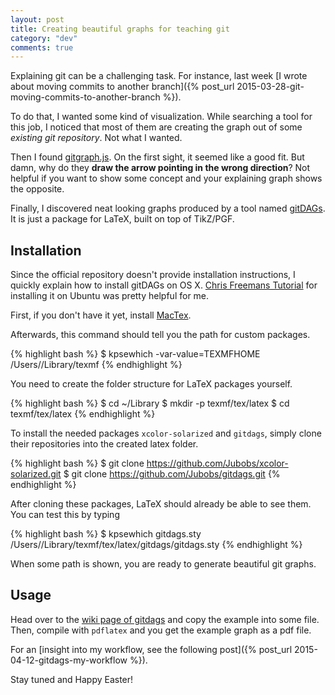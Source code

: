 ```yaml
---
layout: post
title: Creating beautiful graphs for teaching git
category: "dev"
comments: true
---
```


Explaining git can be a challenging task. For instance, last week [I wrote about moving commits to another branch]({% post_url 2015-03-28-git-moving-commits-to-another-branch %}).

To do that, I wanted some kind of visualization. While searching a tool for this job, I noticed that most of them are creating the graph out of some *existing git repository*. Not what I wanted.

Then I found [gitgraph.js](http://gitgraphjs.com/). On the first sight, it seemed like a good fit. But damn, why do they **draw the arrow pointing in the wrong direction**? Not helpful if you want to show some concept and your explaining graph shows the opposite.

Finally, I discovered neat looking graphs produced by a tool named [gitDAGs](https://github.com/Jubobs/gitdags/wiki). It is just a package for LaTeX, built on top of TikZ/PGF.

## Installation

Since the official repository doesn't provide installation instructions, I quickly explain how to install gitDAGs on OS X. [Chris Freemans Tutorial](http://chrisfreeman.github.io/gitdags_install.html) for installing it on Ubuntu was pretty helpful for me.

First, if you don't have it yet, install [MacTex](https://tug.org/mactex/).

Afterwards, this command should tell you the path for custom packages.

{% highlight bash %}
$ kpsewhich -var-value=TEXMFHOME
/Users/<username>/Library/texmf
{% endhighlight %}

You need to create the folder structure for LaTeX packages yourself.

{% highlight bash %}
$ cd ~/Library
$ mkdir -p texmf/tex/latex
$ cd texmf/tex/latex
{% endhighlight %}

To install the needed packages `xcolor-solarized` and `gitdags`, simply clone their repositories into the created latex folder.

{% highlight bash %}
$ git clone https://github.com/Jubobs/xcolor-solarized.git
$ git clone https://github.com/Jubobs/gitdags.git
{% endhighlight %}

After cloning these packages, LaTeX should already be able to see them. You can test this by typing

{% highlight bash %}
$ kpsewhich gitdags.sty
/Users/<username>/Library/texmf/tex/latex/gitdags/gitdags.sty
{% endhighlight %}

When some path is shown, you are ready to generate beautiful git graphs.

## Usage

Head over to the [wiki page of gitdags](https://github.com/Jubobs/gitdags/wiki) and copy the example into some file. Then, compile with `pdflatex` and you get the example graph as a pdf file.

For an [insight into my workflow, see the following post]({% post_url 2015-04-12-gitdags-my-workflow %}).

Stay tuned and Happy Easter!
